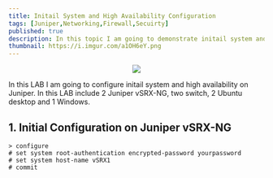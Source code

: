 ```yaml
---
title: Initail System and High Availability Configuration
tags: [Juniper,Networking,Firewall,Secuirty]
published: true
description: In this topic I am going to demonstrate initail system and high availability on Juniper vSRX-NG on Junos 21.2R1.10. 
thumbnail: https://i.imgur.com/a1OH6eY.png
---
```


<p align = "center">
<img src = "https://i.imgur.com/a1OH6eY.png">
</p>

In this LAB I am going to configure initail system and high availability on Juniper. In this LAB include 2 Juniper vSRX-NG, two switch, 2 Ubuntu desktop and 1 Windows.

## [](#header-2) 1. Initial Configuration on Juniper vSRX-NG
```
> configure
# set system root-authentication encrypted-password yourpassword
# set system host-name vSRX1
# commit
```
